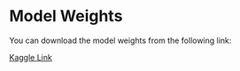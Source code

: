 # Model Weights

You can download the model weights from the following link:

[Kaggle Link](https://www.kaggle.com/code/abdelrahmanhesham101/autoencoder/output?scriptVersionId=232586733&select=final_model.pth)
